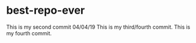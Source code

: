 # best-repo-ever
This is my second commit 04/04/19
This is my third/fourth commit.
This is my fourth commit.
